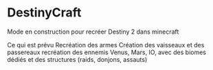 # DestinyCraft
Mode en construction pour recréer Destiny 2 dans minecraft


Ce qui est prévu 
Recréation des armes
Création des vaisseaux et des passereaux
recréation des ennemis
Venus, Mars, IO, avec des biomes dédiés et des structures (raids, donjons, assauts) 
